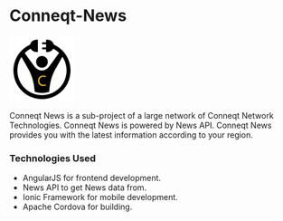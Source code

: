 # Conneqt-News
![Conneqt-News Icon](https://github.com/rahulhegde99/ConneqtYou/blob/master/Screenshots/ConneqtIcon.png)

Conneqt News is a sub-project of a large network of Conneqt Network Technologies. Conneqt News is powered by News API. Conneqt News provides
you with the latest information according to your region. 

### Technologies Used
- AngularJS for frontend development.
- News API to get News data from.
- Ionic Framework for mobile development.
- Apache Cordova for building.
